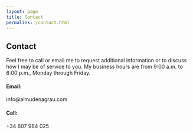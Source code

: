 ```yaml
---
layout: page
title: Contact
permalink: /contact.html
---
```

<!-- ======= Contact Section ======= -->
<section id="contact" class="contact section-bg">
<div class="container">

<div class="section-title">
  <h2>Contact</h2>

</div>

<div class="row mt-5 justify-content-center">

  <div class="col-lg-10">

<p>Feel free to call or email me to request additional information or to discuss how I may be of service to you. My business hours are from 9:00 a.m. to 6:00 p.m., Monday through Friday.
</p>
    <div class="info-wrap">
      <div class="row">
        <div class="col-lg-6 info mt-4 mt-lg-0">
          <i class="icofont-envelope"></i>
          <h4>Email:</h4>
          <p>info@almudenagrau.com</p>
        </div>
         <div class="col-lg-6 info mt-4 mt-lg-0">
          <i class="icofont-phone"></i>
          <h4>Call:</h4>
          <p>+34 607 984 025</p>
        </div>
      </div>
    </div>

  </div>

</div>
<!-- ======= Contact 

<div class="row mt-5 justify-content-center">
  <div class="col-lg-10">
    <form action="forms/contact.php" method="post" role="form" class="php-email-form">
      <div class="form-row">
        <div class="col-md-6 form-group">
          <input type="text" name="name" class="form-control" id="name" placeholder="Your Name" data-rule="minlen:4" data-msg="Please enter at least 4 chars" />
          <div class="validate"></div>
        </div>
        <div class="col-md-6 form-group">
          <input type="email" class="form-control" name="email" id="email" placeholder="Your Email" data-rule="email" data-msg="Please enter a valid email" />
          <div class="validate"></div>
        </div>
      </div>
      <div class="form-group">
        <input type="text" class="form-control" name="subject" id="subject" placeholder="Subject" data-rule="minlen:4" data-msg="Please enter at least 8 chars of subject" />
        <div class="validate"></div>
      </div>
      <div class="form-group">
        <textarea class="form-control" name="message" rows="5" data-rule="required" data-msg="Please write something for us" placeholder="Message"></textarea>
        <div class="validate"></div>
      </div>
      <div class="mb-3">
        <div class="loading">Loading</div>
        <div class="error-message"></div>
        <div class="sent-message">Your message has been sent. Thank you!</div>
      </div>
      <div class="text-center"><button type="submit">Send Message</button></div>
    </form>
  </div>

</div>

Contact Section ======= -->
</div>
</section><!-- End Contact Section -->
